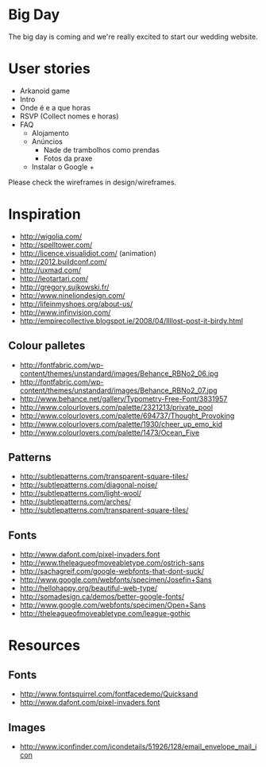 Big Day
=======

The big day is coming and we're really excited to start our wedding website.





User stories
============

- Arkanoid game
- Intro
- Onde é e a que horas
- RSVP (Collect nomes e horas)
- FAQ
	- Alojamento
	- Anúncios
		- Nade de trambolhos como prendas
		- Fotos da praxe
	- Instalar o Google +

Please check the wireframes in design/wireframes.





Inspiration
===========

- http://wigolia.com/
- http://spelltower.com/
- http://licence.visualidiot.com/ (animation)
- http://2012.buildconf.com/
- http://uxmad.com/
- http://leotartari.com/
- http://gregory.sujkowski.fr/
- http://www.nineliondesign.com/
- http://lifeinmyshoes.org/about-us/
- http://www.infinvision.com/
- http://empirecollective.blogspot.ie/2008/04/llllost-post-it-birdy.html



## Colour palletes

- http://fontfabric.com/wp-content/themes/unstandard/images/Behance_RBNo2_06.jpg
- http://fontfabric.com/wp-content/themes/unstandard/images/Behance_RBNo2_07.jpg
- http://www.behance.net/gallery/Typometry-Free-Font/3831957
- http://www.colourlovers.com/palette/2321213/private_pool
- http://www.colourlovers.com/palette/694737/Thought_Provoking
- http://www.colourlovers.com/palette/1930/cheer_up_emo_kid
- http://www.colourlovers.com/palette/1473/Ocean_Five



## Patterns

- http://subtlepatterns.com/transparent-square-tiles/
- http://subtlepatterns.com/diagonal-noise/
- http://subtlepatterns.com/light-wool/
- http://subtlepatterns.com/arches/
- http://subtlepatterns.com/transparent-square-tiles/



## Fonts

- http://www.dafont.com/pixel-invaders.font
- http://www.theleagueofmoveabletype.com/ostrich-sans
- http://sachagreif.com/google-webfonts-that-dont-suck/
- http://www.google.com/webfonts/specimen/Josefin+Sans
- http://hellohappy.org/beautiful-web-type/
- http://somadesign.ca/demos/better-google-fonts/
- http://www.google.com/webfonts/specimen/Open+Sans
- http://theleagueofmoveabletype.com/league-gothic






Resources
=========

## Fonts

- http://www.fontsquirrel.com/fontfacedemo/Quicksand
- http://www.dafont.com/pixel-invaders.font

## Images

- http://www.iconfinder.com/icondetails/51926/128/email_envelope_mail_icon